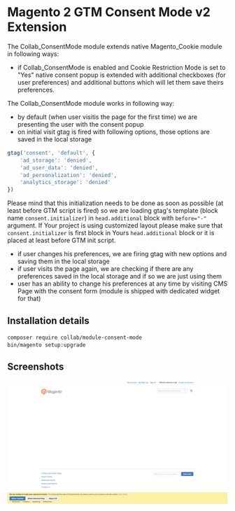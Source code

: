# Magento 2 GTM Consent Mode v2 Extension

The Collab_ConsentMode module extends native Magento_Cookie module in following ways:

- if Collab_ConsentMode is enabled and Cookie Restriction Mode is set to "Yes" native consent popup is extended with 
additional checkboxes (for user preferences) and additional buttons which will let them save theirs preferences.

The Collab_ConsentMode module works in following way:

- by default (when user visitis the page for the first time) we are presenting the user with the consent popup
- on initial visit gtag is fired with following options, those options are saved in the local storage
```javascript
gtag('consent', 'default', {
    'ad_storage': 'denied',
    'ad_user_data': 'denied',
    'ad_personalization': 'denied',
    'analytics_storage': 'denied'
})
```
Please mind that this initialization needs to be done as soon as possible (at least before GTM script is fired) 
so we are loading gtag's template (block name `consent.initializer`) in `head.additional` block with `before="-"` 
argument. If Your project is using customized layout please make sure that `consent.initializer` is first block in 
Yours `head.additional` block or it is placed at least before GTM init script.
- if user changes his preferences, we are firing gtag with new options and saving them in the local storage
- if user visits the page again, we are checking if there are any preferences saved in the local storage and if so 
we are just using them
- user has an ability to change his preferences at any time by visiting CMS Page with the consent form 
(module is shipped with dedicated widget for that)


## Installation details
```bash
composer require collab/module-consent-mode
bin/magento setup:upgrade
```

## Screenshots
![Consent Widget Embeded in CMS Page](docs/cookie_banner.jpeg)

